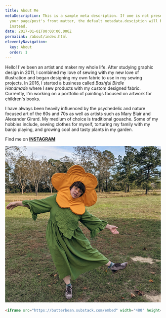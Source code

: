 ```yaml
---
title: About Me
metaDescription: This is a sample meta description. If one is not present in
  your page/post's front matter, the default metadata.desciption will be used
  instead.
date: 2017-01-01T00:00:00.000Z
permalink: /about/index.html
eleventyNavigation:
  key: About
  order: 1
---
```

Hello! I've been an artist and maker my whole life. After studying graphic design in 2011, I combined my love of sewing with my new love of illustration and began designing my own fabric to use in my sewing projects. In 2016, I started a business called *Bashful Birdie Handmade* where I sew products with my custom designed fabric. Currently, I'm working on a portfolio of paintings focused on artwork for children's books.

I have always been heavily influenced by the psychedelic and nature focused art of the 60s and 70s as well as artists such as Mary Blair and Alexander Girard. My medium of choice is traditional gouache. Some of my hobbies include, sewing clothes for myself, torturing my family with my banjo playing, and growing cool and tasty plants in my garden.

Find me on **[INSTAGRAM](https://www.instagram.com/bashfulbirdie/)**

![lisa being a silly flower](/static/img/pxl_20201031_210821867.mp.jpg)



```html
<iframe src="https://butterbean.substack.com/embed" width="480" height="320" style="border:1px solid #EEE; background:white;" frameborder="0" scrolling="no"></iframe>
```